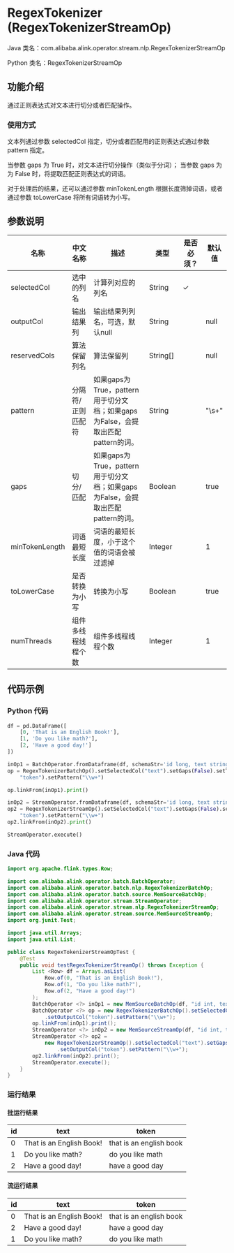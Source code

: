 # RegexTokenizer (RegexTokenizerStreamOp)
Java 类名：com.alibaba.alink.operator.stream.nlp.RegexTokenizerStreamOp

Python 类名：RegexTokenizerStreamOp


## 功能介绍

通过正则表达式对文本进行切分或者匹配操作。

### 使用方式

文本列通过参数 selectedCol 指定，切分或者匹配用的正则表达式通过参数 pattern 指定。

当参数 gaps 为 True 时，对文本进行切分操作（类似于分词）； 当参数 gaps 为 为 False 时，将提取匹配正则表达式的词语。

对于处理后的结果，还可以通过参数 minTokenLength 根据长度筛掉词语，或者通过参数 toLowerCase 将所有词语转为小写。

## 参数说明

| 名称 | 中文名称 | 描述 | 类型 | 是否必须？ | 默认值 |
| --- | --- | --- | --- | --- | --- |
| selectedCol | 选中的列名 | 计算列对应的列名 | String | ✓ |  |
| outputCol | 输出结果列 | 输出结果列列名，可选，默认null | String |  | null |
| reservedCols | 算法保留列名 | 算法保留列 | String[] |  | null |
| pattern | 分隔符/正则匹配符 | 如果gaps为True，pattern用于切分文档；如果gaps为False，会提取出匹配pattern的词。 | String |  | "\\s+" |
| gaps | 切分/匹配 | 如果gaps为True，pattern用于切分文档；如果gaps为False，会提取出匹配pattern的词。 | Boolean |  | true |
| minTokenLength | 词语最短长度 | 词语的最短长度，小于这个值的词语会被过滤掉 | Integer |  | 1 |
| toLowerCase | 是否转换为小写 | 转换为小写 | Boolean |  | true |
| numThreads | 组件多线程线程个数 | 组件多线程线程个数 | Integer |  | 1 |

## 代码示例

### Python 代码

```python
df = pd.DataFrame([
    [0, 'That is an English Book!'],
    [1, 'Do you like math?'],
    [2, 'Have a good day!']
])

inOp1 = BatchOperator.fromDataframe(df, schemaStr='id long, text string')
op = RegexTokenizerBatchOp().setSelectedCol("text").setGaps(False).setToLowerCase(True).setOutputCol(
    "token").setPattern("\\w+")

op.linkFrom(inOp1).print()

inOp2 = StreamOperator.fromDataframe(df, schemaStr='id long, text string')
op2 = RegexTokenizerStreamOp().setSelectedCol("text").setGaps(False).setToLowerCase(True).setOutputCol(
    "token").setPattern("\\w+")
op2.linkFrom(inOp2).print()

StreamOperator.execute()
```

### Java 代码

```java
import org.apache.flink.types.Row;

import com.alibaba.alink.operator.batch.BatchOperator;
import com.alibaba.alink.operator.batch.nlp.RegexTokenizerBatchOp;
import com.alibaba.alink.operator.batch.source.MemSourceBatchOp;
import com.alibaba.alink.operator.stream.StreamOperator;
import com.alibaba.alink.operator.stream.nlp.RegexTokenizerStreamOp;
import com.alibaba.alink.operator.stream.source.MemSourceStreamOp;
import org.junit.Test;

import java.util.Arrays;
import java.util.List;

public class RegexTokenizerStreamOpTest {
	@Test
	public void testRegexTokenizerStreamOp() throws Exception {
		List <Row> df = Arrays.asList(
			Row.of(0, "That is an English Book!"),
			Row.of(1, "Do you like math?"),
			Row.of(2, "Have a good day!")
		);
		BatchOperator <?> inOp1 = new MemSourceBatchOp(df, "id int, text string");
		BatchOperator <?> op = new RegexTokenizerBatchOp().setSelectedCol("text").setGaps(false).setToLowerCase(true)
			.setOutputCol("token").setPattern("\\w+");
		op.linkFrom(inOp1).print();
		StreamOperator <?> inOp2 = new MemSourceStreamOp(df, "id int, text string");
		StreamOperator <?> op2 =
			new RegexTokenizerStreamOp().setSelectedCol("text").setGaps(false).setToLowerCase(true)
				.setOutputCol("token").setPattern("\\w+");
		op2.linkFrom(inOp2).print();
		StreamOperator.execute();
	}
}
```

### 运行结果

#### 批运行结果

| id  | text                     | token                   |
|-----|--------------------------|-------------------------|
| 0   | That is an English Book! | that is an english book |
| 1   | Do you like math?        | do you like math        |
| 2   | Have a good day!         | have a good day         |

#### 流运行结果

| id  | text                     | token                   |
|-----|--------------------------|-------------------------|
| 0   | That is an English Book! | that is an english book |
| 2   | Have a good day!         | have a good day         |
| 1   | Do you like math?        | do you like math        |
